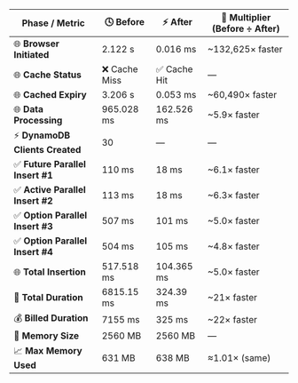 | Phase / Metric                     | 🕓 Before           | ⚡ After           | 🔁 Multiplier (Before ÷ After) |
|------------------------------------|---------------------|-------------------|-------------------------------|
| 🌐 **Browser Initiated**            | 2.122 s             | 0.016 ms          | ~132,625× faster              |
| 🌐 **Cache Status**                 | ❌ Cache Miss        | ✅ Cache Hit       | —                             |
| 🌐 **Cached Expiry**                | 3.206 s             | 0.053 ms          | ~60,490× faster               |
| 🌐 **Data Processing**              | 965.028 ms          | 162.526 ms        | ~5.9× faster                  |
| ⚡ **DynamoDB Clients Created**     | 30                  | —                 | —                             |
| ✅ **Future Parallel Insert #1**    | 110 ms              | 18 ms             | ~6.1× faster                  |
| ✅ **Active Parallel Insert #2**    | 113 ms              | 18 ms             | ~6.3× faster                  |
| ✅ **Option Parallel Insert #3**    | 507 ms              | 101 ms            | ~5.0× faster                  |
| ✅ **Option Parallel Insert #4**    | 504 ms              | 105 ms            | ~4.8× faster                  |
| 🌐 **Total Insertion**              | 517.518 ms          | 104.365 ms        | ~5.0× faster                  |
| 🧮 **Total Duration**               | 6815.15 ms          | 324.39 ms         | ~21× faster                   |
| 💰 **Billed Duration**              | 7155 ms             | 325 ms            | ~22× faster                   |
| 🧠 **Memory Size**                  | 2560 MB             | 2560 MB           | —                             |
| 📈 **Max Memory Used**              | 631 MB              | 638 MB            | ≈1.01× (same)                 |
